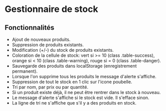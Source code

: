 <html>

<h1>Gestionnaire de stock</h1>

<h2>Fonctionnalités </h2>
  <ul>
    <li>Ajout de nouveaux produits.</li>
    <li>Suppression de produits existants.</li>
    <li>Modification (+/-) du stock de produits existants.</li>
    <li>Coloration de la cellule de stock: vert si >= 10 (class .table-success), orange si < 10 (class .table-warning), rouge si = 0 (class .table-danger).</li>
    <li>Sauvegarde des produits dans localStorage (enregistrement permanent).</li>
    <li>Lorsque l'on supprime tous les produits le message d'alerte s'affiche.</li>
    <li>Suppression de tout le stock en 1 clic sur l'icone poubelle.</li>
    <li>Tri par nom, par prix ou par quantité.</li>
    <li>Si un produit existe déjà, il ne peut être rentrer dans le stock à nouveau.</li>
    <li>Le message d'alerte s'affiche si le stock est vide. Il s'efface sinon.</li>
    <li>La ligne de tri ne s'affiche que s'il y a des produits en stock.</li>
  </ul>

</html>